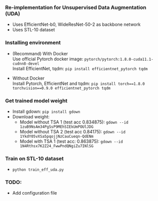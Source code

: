 ### Re-implementation for Unsupervised Data Augmentation (UDA)

- Uses EfficientNet-b0, WideResNet-50-2 as backbone network
- Uses STL-10 dataset

### Installing environment

- (Recommand) With Docker  
Use official Pytorch docker image: `pytorch/pytorch:1.8.0-cuda11.1-cudnn8-devel`  
Install EfficientNet, tqdm: `pip install efficientnet_pytorch tqdm`  

- Without Docker  
Install Pytorch, EfficientNet and tqdm: `pip install torch==1.8.0 torchvision==0.9.0 efficientnet_pytorch tqdm`  

### Get trained model weight

- Install gdown: `pip install gdown`  
- Download weight:  
    - Model without TSA 1 (test acc 0.834875): `gdown --id 1zuB9NsAm34PgSsP9MEhSIEkUmPOUlJDG`  
    - Model without TSA 2 (test acc 0.84175): `gdown --id 1YkdY05vXSa5pqojjNzCauCueqn-QdENm`  
    - Model with TSA 1 (test acc: 0.863875): `gdown --id 1N4Rthsx7K2Z24_FwwPndQNgiZu7INlSG`  

### Train on STL-10 dataset

- `python train_eff_uda.py`

### TODO:
- Add configuration file
